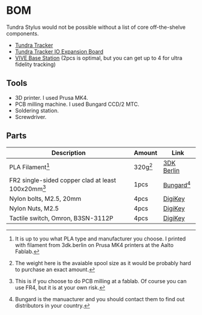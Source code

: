 # BOM

Tundra Stylus would not be possible without a list of core off-the-shelve components. 

- [Tundra Tracker](https://tundra-labs.com/products/additional-tracker)
- [Tundra Tracker IO Expansion Board](https://tundra-labs.com/products/tundra-tracker-io-expansion-board)
- [VIVE Base Station](https://www.vive.com/us/accessory/base-station2/) (2pcs is optimal, but you can get up to 4 for ultra fidelity tracking)


## Tools

- 3D printer. I used Prusa MK4.
- PCB milling machine. I used Bungard CCD/2 MTC.
- Soldering station.
- Screwdriver.


## Parts

| Description | Amount | Link |
| --- | --- | --- |
| PLA Filament[^1] | 320g[^2] | [3DK Berlin](https://3dk.berlin/en/pla/109-pla-filament-milky-white.html) |
| FR2 single-sided copper clad at least 100x20mm[^3] | 1pcs | [Bungard](https://www.bungard.de/en/consumables/consumables/special-purpose-laminates)[^4] |
| Nylon bolts, M2.5, 20mm | 4pcs | [DigiKey](https://www.digikey.fi/en/products/detail/essentra-components/50M025045D020/11637988) |
| Nylon Nuts, M2.5 | 4pcs | [DigiKey](https://www.digikey.fi/en/products/detail/essentra-components/04M025045HN/9677099) |
| Tactile switch, Omron, B3SN-3112P | 4pcs | [DigiKey](https://www.digikey.com/en/products/detail/omron-electronics-inc-emc-div/B3SN-3112P/27856) |


[^1]: It is up to you what PLA type and manufacturer you choose. I printed with filament from 3dk.berlin on Prusa MK4 printers at the Aalto Fablab.

[^2]: The weight here is the avaiable spool size as it would be probably hard to purchase an exact amount.

[^3]: This is if you choose to do PCB milling at a fablab. Of course you can use FR4, but it is at your own risk. 

[^4]: Bungard is the manuacturer and you should contact them to find out distributors in your country.

